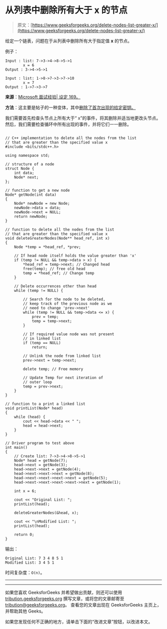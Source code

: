 # 从列表中删除所有大于 x 的节点

> 原文：[https://www.geeksforgeeks.org/delete-nodes-list-greater-x/](https://www.geeksforgeeks.org/delete-nodes-list-greater-x/)

给定一个链表，问题在于从列表中删除所有大于指定值 **x** 的节点。

例子：

```
Input : list: 7->3->4->8->5->1
        x = 6
Output : 3->4->5->1

Input : list: 1->8->7->3->7->10
        x = 7
Output : 1->7->3->7

```

**来源**：[Microsoft 面试经验| 设定 169。](https://www.geeksforgeeks.org/microsoft-interview-experience-set-169/)

**方法**：这主要是帖子的一种变体，其中[删除了首次出现的给定密钥。](https://www.geeksforgeeks.org/linked-list-set-3-deleting-node/)

我们需要首先检查头节点上所有大于“ x”的事件，将其删除并适当地更改头节点。 然后，我们需要检查循环中所有出现的事件，并将它们一一删除。

```

// C++ implementation to delete all the nodes from the list 
// that are greater than the specified value x 
#include <bits/stdc++.h> 

using namespace std; 

// structure of a node 
struct Node { 
    int data; 
    Node* next; 
}; 

// function to get a new node 
Node* getNode(int data) 
{ 
    Node* newNode = new Node; 
    newNode->data = data; 
    newNode->next = NULL; 
    return newNode; 
} 

// function to delete all the nodes from the list 
// that are greater than the specified value x 
void deleteGreaterNodes(Node** head_ref, int x) 
{ 
    Node *temp = *head_ref, *prev; 

    // If head node itself holds the value greater than 'x' 
    if (temp != NULL && temp->data > x) { 
        *head_ref = temp->next; // Changed head 
        free(temp); // free old head 
        temp = *head_ref; // Change temp 
    } 

    // Delete occurrences other than head 
    while (temp != NULL) { 

        // Search for the node to be deleted,  
        // keep track of the previous node as we  
        // need to change 'prev->next' 
        while (temp != NULL && temp->data <= x) { 
            prev = temp; 
            temp = temp->next; 
        } 

        // If required value node was not present 
        // in linked list 
        if (temp == NULL) 
            return; 

        // Unlink the node from linked list 
        prev->next = temp->next; 

        delete temp; // Free memory 

        // Update Temp for next iteration of  
        // outer loop 
        temp = prev->next; 
    } 
} 

// function to a print a linked list 
void printList(Node* head) 
{ 
    while (head) { 
        cout << head->data << " "; 
        head = head->next; 
    } 
} 

// Driver program to test above 
int main() 
{ 
    // Create list: 7->3->4->8->5->1 
    Node* head = getNode(7); 
    head->next = getNode(3); 
    head->next->next = getNode(4); 
    head->next->next->next = getNode(8); 
    head->next->next->next->next = getNode(5); 
    head->next->next->next->next->next = getNode(1); 

    int x = 6; 

    cout << "Original List: "; 
    printList(head); 

    deleteGreaterNodes(&head, x); 

    cout << "\nModified List: "; 
    printList(head); 

    return 0; 
} 

```

输出：

```
Original List: 7 3 4 8 5 1 
Modified List: 3 4 5 1

```

时间复杂度：`O(n)`。



* * *

* * *

如果您喜欢 GeeksforGeeks 并希望做出贡献，则还可以使用 [tribution.geeksforgeeks.org](https://contribute.geeksforgeeks.org/) 撰写文章，或将您的文章邮寄至 tribution@geeksforgeeks.org。 查看您的文章出现在 GeeksforGeeks 主页上，并帮助其他 Geeks。

如果您发现任何不正确的地方，请单击下面的“改进文章”按钮，以改进本文。